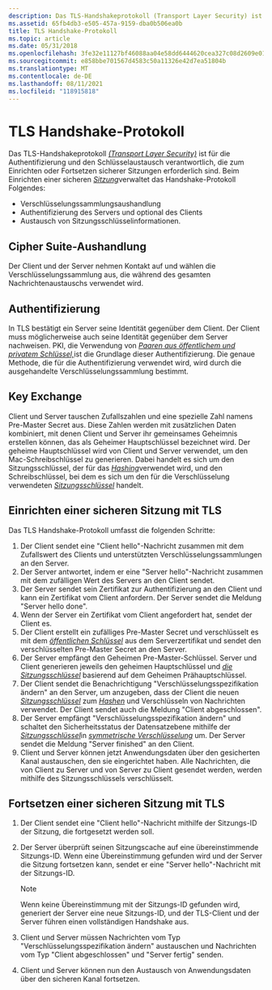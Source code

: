 ```yaml
---
description: Das TLS-Handshakeprotokoll (Transport Layer Security) ist für die Authentifizierung und den Schlüsselaustausch verantwortlich, die zum Einrichten oder Fortsetzen sicherer Sitzungen erforderlich sind.
ms.assetid: 65fb4db3-e505-457a-9159-dba0b506ea0b
title: TLS Handshake-Protokoll
ms.topic: article
ms.date: 05/31/2018
ms.openlocfilehash: 3fe32e11127bf46088aa04e58dd6444620cea327c08d2609e01749efcb1e00df
ms.sourcegitcommit: e858bbe701567d4583c50a11326e42d7ea51804b
ms.translationtype: MT
ms.contentlocale: de-DE
ms.lasthandoff: 08/11/2021
ms.locfileid: "118915818"
---
```

# <a name="tls-handshake-protocol"></a>TLS Handshake-Protokoll

Das TLS-Handshakeprotokoll [*(Transport Layer Security)*](../secgloss/t-gly.md) ist für die Authentifizierung und den Schlüsselaustausch verantwortlich, die zum Einrichten oder Fortsetzen sicherer Sitzungen erforderlich sind. Beim Einrichten einer sicheren [*Sitzung*](../secgloss/s-gly.md)verwaltet das Handshake-Protokoll Folgendes:

-   Verschlüsselungssammlungsaushandlung
-   Authentifizierung des Servers und optional des Clients
-   Austausch von Sitzungsschlüsselinformationen.

## <a name="cipher-suite-negotiation"></a>Cipher Suite-Aushandlung

Der Client und der Server nehmen Kontakt auf und wählen die Verschlüsselungssammlung aus, die während des gesamten Nachrichtenaustauschs verwendet wird.

## <a name="authentication"></a>Authentifizierung

In TLS bestätigt ein Server seine Identität gegenüber dem Client. Der Client muss möglicherweise auch seine Identität gegenüber dem Server nachweisen. PKI, die Verwendung von [*Paaren aus öffentlichem und privatem Schlüssel,*](../secgloss/p-gly.md)ist die Grundlage dieser Authentifizierung. Die genaue Methode, die für die Authentifizierung verwendet wird, wird durch die ausgehandelte Verschlüsselungssammlung bestimmt.

## <a name="key-exchange"></a>Key Exchange

Client und Server tauschen Zufallszahlen und eine spezielle Zahl namens Pre-Master Secret aus. Diese Zahlen werden mit zusätzlichen Daten kombiniert, mit denen Client und Server ihr gemeinsames Geheimnis erstellen können, das als Geheimer Hauptschlüssel bezeichnet wird. Der geheime Hauptschlüssel wird von Client und Server verwendet, um den Mac-Schreibschlüssel zu generieren. Dabei handelt es sich um den Sitzungsschlüssel, der für das [*Hashing*](../secgloss/h-gly.md)verwendet wird, und den Schreibschlüssel, bei dem es sich um den für die Verschlüsselung verwendeten [*Sitzungsschlüssel*](../secgloss/s-gly.md) handelt.

## <a name="establishing-a-secure-session-by-using-tls"></a>Einrichten einer sicheren Sitzung mit TLS

Das TLS Handshake-Protokoll umfasst die folgenden Schritte:

1.  Der Client sendet eine "Client hello"-Nachricht zusammen mit dem Zufallswert des Clients und unterstützten Verschlüsselungssammlungen an den Server.
2.  Der Server antwortet, indem er eine "Server hello"-Nachricht zusammen mit dem zufälligen Wert des Servers an den Client sendet.
3.  Der Server sendet sein Zertifikat zur Authentifizierung an den Client und kann ein Zertifikat vom Client anfordern. Der Server sendet die Meldung "Server hello done".
4.  Wenn der Server ein Zertifikat vom Client angefordert hat, sendet der Client es.
5.  Der Client erstellt ein zufälliges Pre-Master Secret und verschlüsselt es mit dem [*öffentlichen Schlüssel*](../secgloss/p-gly.md) aus dem Serverzertifikat und sendet den verschlüsselten Pre-Master Secret an den Server.
6.  Der Server empfängt den Geheimen Pre-Master-Schlüssel. Server und Client generieren jeweils den geheimen Hauptschlüssel und [*die Sitzungsschlüssel*](../secgloss/s-gly.md) basierend auf dem Geheimen Prähauptschlüssel.
7.  Der Client sendet die Benachrichtigung "Verschlüsselungsspezifikation ändern" an den Server, um anzugeben, dass der Client die neuen [*Sitzungsschlüssel*](../secgloss/s-gly.md) zum [*Hashen*](../secgloss/h-gly.md) und Verschlüsseln von Nachrichten verwendet. Der Client sendet auch die Meldung "Client abgeschlossen".
8.  Der Server empfängt "Verschlüsselungsspezifikation ändern" und schaltet den Sicherheitsstatus der Datensatzebene mithilfe der [*Sitzungsschlüssel*](../secgloss/s-gly.md)in [*symmetrische Verschlüsselung*](../secgloss/s-gly.md) um. Der Server sendet die Meldung "Server finished" an den Client.
9.  Client und Server können jetzt Anwendungsdaten über den gesicherten Kanal austauschen, den sie eingerichtet haben. Alle Nachrichten, die von Client zu Server und von Server zu Client gesendet werden, werden mithilfe des Sitzungsschlüssels verschlüsselt.

## <a name="resuming-a-secure-session-by-using-tls"></a>Fortsetzen einer sicheren Sitzung mit TLS

1.  Der Client sendet eine "Client hello"-Nachricht mithilfe der Sitzungs-ID der Sitzung, die fortgesetzt werden soll.
2.  Der Server überprüft seinen Sitzungscache auf eine übereinstimmende Sitzungs-ID. Wenn eine Übereinstimmung gefunden wird und der Server die Sitzung fortsetzen kann, sendet er eine "Server hello"-Nachricht mit der Sitzungs-ID.
    > [!Note]  
    > Wenn keine Übereinstimmung mit der Sitzungs-ID gefunden wird, generiert der Server eine neue Sitzungs-ID, und der TLS-Client und der Server führen einen vollständigen Handshake aus.

     

3.  Client und Server müssen Nachrichten vom Typ "Verschlüsselungsspezifikation ändern" austauschen und Nachrichten vom Typ "Client abgeschlossen" und "Server fertig" senden.
4.  Client und Server können nun den Austausch von Anwendungsdaten über den sicheren Kanal fortsetzen.

 

 
